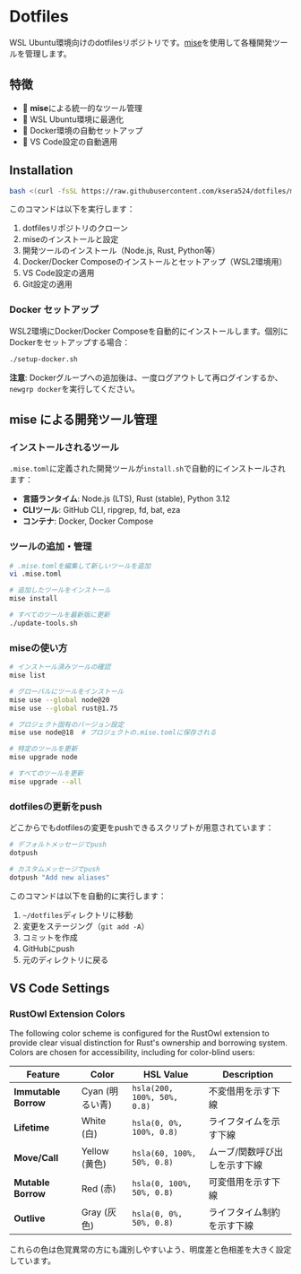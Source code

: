 # Dotfiles

WSL Ubuntu環境向けのdotfilesリポジトリです。[mise](https://mise.jdx.dev/)を使用して各種開発ツールを管理します。

## 特徴

- 🔧 **mise**による統一的なツール管理
- 🐧 WSL Ubuntu環境に最適化
- 🐳 Docker環境の自動セットアップ
- 🎨 VS Code設定の自動適用

## Installation

```bash
bash <(curl -fsSL https://raw.githubusercontent.com/ksera524/dotfiles/main/bootstrap.sh)
```

このコマンドは以下を実行します：
1. dotfilesリポジトリのクローン
2. miseのインストールと設定
3. 開発ツールのインストール（Node.js, Rust, Python等）
4. Docker/Docker Composeのインストールとセットアップ（WSL2環境用）
5. VS Code設定の適用
6. Git設定の適用

### Docker セットアップ

WSL2環境にDocker/Docker Composeを自動的にインストールします。個別にDockerをセットアップする場合：

```bash
./setup-docker.sh
```

**注意**: Dockerグループへの追加後は、一度ログアウトして再ログインするか、`newgrp docker`を実行してください。

## mise による開発ツール管理

### インストールされるツール

`.mise.toml`に定義された開発ツールが`install.sh`で自動的にインストールされます：

- **言語ランタイム**: Node.js (LTS), Rust (stable), Python 3.12
- **CLIツール**: GitHub CLI, ripgrep, fd, bat, eza
- **コンテナ**: Docker, Docker Compose

### ツールの追加・管理

```bash
# .mise.tomlを編集して新しいツールを追加
vi .mise.toml

# 追加したツールをインストール
mise install

# すべてのツールを最新版に更新
./update-tools.sh
```

### miseの使い方

```bash
# インストール済みツールの確認
mise list

# グローバルにツールをインストール
mise use --global node@20
mise use --global rust@1.75

# プロジェクト固有のバージョン設定
mise use node@18  # プロジェクトの.mise.tomlに保存される

# 特定のツールを更新
mise upgrade node

# すべてのツールを更新
mise upgrade --all
```

### dotfilesの更新をpush

どこからでもdotfilesの変更をpushできるスクリプトが用意されています：

```bash
# デフォルトメッセージでpush
dotpush

# カスタムメッセージでpush
dotpush "Add new aliases"
```

このコマンドは以下を自動的に実行します：
1. `~/dotfiles`ディレクトリに移動
2. 変更をステージング（`git add -A`）
3. コミットを作成
4. GitHubにpush
5. 元のディレクトリに戻る

## VS Code Settings

### RustOwl Extension Colors

The following color scheme is configured for the RustOwl extension to provide clear visual distinction for Rust's ownership and borrowing system. Colors are chosen for accessibility, including for color-blind users:

| Feature | Color | HSL Value | Description |
|---------|-------|-----------|-------------|
| **Immutable Borrow** | Cyan (明るい青) | `hsla(200, 100%, 50%, 0.8)` | 不変借用を示す下線 |
| **Lifetime** | White (白) | `hsla(0, 0%, 100%, 0.8)` | ライフタイムを示す下線 |
| **Move/Call** | Yellow (黄色) | `hsla(60, 100%, 50%, 0.8)` | ムーブ/関数呼び出しを示す下線 |
| **Mutable Borrow** | Red (赤) | `hsla(0, 100%, 50%, 0.8)` | 可変借用を示す下線 |
| **Outlive** | Gray (灰色) | `hsla(0, 0%, 50%, 0.8)` | ライフタイム制約を示す下線 |

これらの色は色覚異常の方にも識別しやすいよう、明度差と色相差を大きく設定しています。